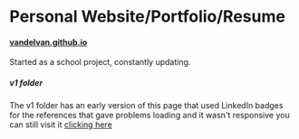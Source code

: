 # Personal Website/Portfolio/Resume
#### [vandelvan.github.io](https://vandelvan.github.io/)

Started as a school project, constantly updating.



##### v1 folder
The v1 folder has an early version of this page that used LinkedIn badges for the references that gave problems loading and it wasn't responsive you can still visit it [clicking here](https://vandelvan.github.io/v1/)
